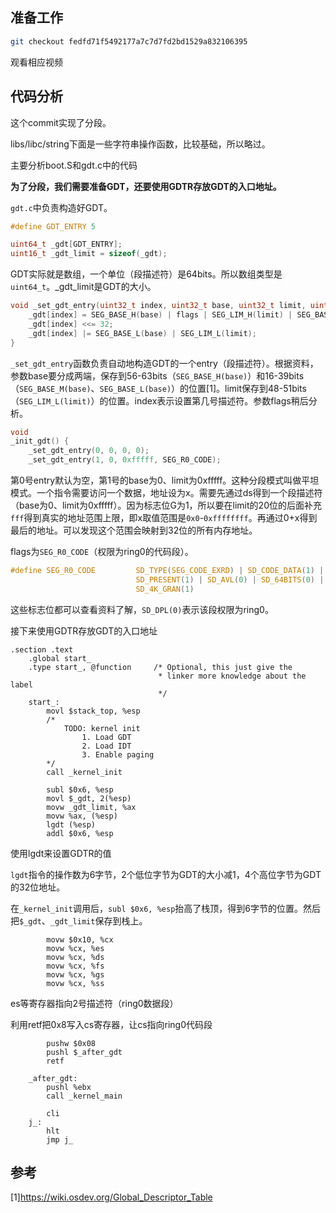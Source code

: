 ## 准备工作

```sh
git checkout fedfd71f5492177a7c7d7fd2bd1529a832106395
```

观看相应视频

## 代码分析

这个commit实现了分段。

libs/libc/string下面是一些字符串操作函数，比较基础，所以略过。

主要分析boot.S和gdt.c中的代码

**为了分段，我们需要准备GDT，还要使用GDTR存放GDT的入口地址。**

`gdt.c`中负责构造好GDT。

```c
#define GDT_ENTRY 5

uint64_t _gdt[GDT_ENTRY];
uint16_t _gdt_limit = sizeof(_gdt);
```

GDT实际就是数组，一个单位（段描述符）是64bits。所以数组类型是`uint64_t`。_gdt_limit是GDT的大小。

```c
void _set_gdt_entry(uint32_t index, uint32_t base, uint32_t limit, uint32_t flags) {
    _gdt[index] = SEG_BASE_H(base) | flags | SEG_LIM_H(limit) | SEG_BASE_M(base);
    _gdt[index] <<= 32;
    _gdt[index] |= SEG_BASE_L(base) | SEG_LIM_L(limit);
}
```

`_set_gdt_entry`函数负责自动地构造GDT的一个entry（段描述符）。根据资料，参数base要分成两端，保存到56-63bits（`SEG_BASE_H(base)`）和16-39bits（`SEG_BASE_M(base)`、`SEG_BASE_L(base)`）的位置[1]。limit保存到48-51bits（`SEG_LIM_L(limit)`）的位置。index表示设置第几号描述符。参数flags稍后分析。

```c
void
_init_gdt() {
    _set_gdt_entry(0, 0, 0, 0);
    _set_gdt_entry(1, 0, 0xfffff, SEG_R0_CODE);
```

第0号entry默认为空，第1号的base为0、limit为0xfffff。这种分段模式叫做平坦模式。一个指令需要访问一个数据，地址设为x。需要先通过ds得到一个段描述符（base为0、limit为0xfffff）。因为标志位G为1，所以要在limit的20位的后面补充`fff`得到真实的地址范围上限，即x取值范围是`0x0`-`0xffffffff`。再通过0+x得到最后的地址。可以发现这个范围会映射到32位的所有内存地址。

flags为`SEG_R0_CODE`（权限为ring0的代码段）。

```c
#define SEG_R0_CODE         SD_TYPE(SEG_CODE_EXRD) | SD_CODE_DATA(1) | SD_DPL(0) | \
                            SD_PRESENT(1) | SD_AVL(0) | SD_64BITS(0) | SD_32BITS(1) | \
                            SD_4K_GRAN(1)
```

这些标志位都可以查看资料了解，`SD_DPL(0)`表示该段权限为ring0。

接下来使用GDTR存放GDT的入口地址

```assembly
.section .text
    .global start_
    .type start_, @function     /* Optional, this just give the 
                                 * linker more knowledge about the label 
                                 */
    start_:
        movl $stack_top, %esp
        /* 
            TODO: kernel init
                1. Load GDT
                2. Load IDT
                3. Enable paging
        */
        call _kernel_init
        
        subl $0x6, %esp
        movl $_gdt, 2(%esp)
        movw _gdt_limit, %ax
        movw %ax, (%esp)
        lgdt (%esp)
        addl $0x6, %esp
```

使用lgdt来设置GDTR的值

`lgdt`指令的操作数为6字节，2个低位字节为GDT的大小减1，4个高位字节为GDT的32位地址。

在`_kernel_init`调用后，`subl $0x6, %esp`抬高了栈顶，得到6字节的位置。然后把`$_gdt`、`_gdt_limit`保存到栈上。

```assembly
        movw $0x10, %cx
        movw %cx, %es
        movw %cx, %ds
        movw %cx, %fs
        movw %cx, %gs
        movw %cx, %ss
```

es等寄存器指向2号描述符（ring0数据段）

利用retf把0x8写入cs寄存器，让cs指向ring0代码段

```assembly
        pushw $0x08
        pushl $_after_gdt
        retf

    _after_gdt:
        pushl %ebx
        call _kernel_main

        cli
    j_:
        hlt
        jmp j_
```

## 参考

[1]https://wiki.osdev.org/Global_Descriptor_Table

